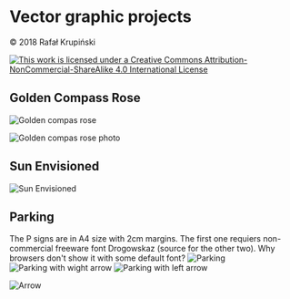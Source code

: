 Vector graphic projects
===

&copy; 2018 Rafał Krupiński

[![This work is licensed under a Creative Commons Attribution-NonCommercial-ShareAlike 4.0 International License](https://i.creativecommons.org/l/by-nc-sa/4.0/80x15.png)](http://creativecommons.org/licenses/by-nc-sa/4.0/)

Golden Compass Rose
---

![Golden compas rose](./golden%20compass%20rose/golden%20compass%20rose.svg)

![Golden compas rose photo](./golden%20compass%20rose/golden%20real%20tattoo.png)

Sun Envisioned
---

![Sun Envisioned](./sun/sun%20envisioned.svg)

Parking
---

The P signs are in A4 size with 2cm margins.
The first one requiers non-commercial freeware font Drogowskaz (source for the other two). Why browsers don't show it with some default font?
![Parking](./signs_labels/parking.svg)
![Parking with wight arrow](./signs_labels/parking-arrow-right.svg)
![Parking with left arrow](./signs_labels/parking-arrow-left.svg)


![Arrow](./signs_labels/arrow_bare.svg)
